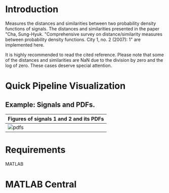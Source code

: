 # Introduction
Measures the distances and similarities between two probability density functions of signals. The distances and similarities presented in the paper "Cha, Sung-Hyuk. "Comprehensive survey on distance/similarity measures between probability density functions. City 1, no. 2 (2007): 1" are implemented here. <br />

It is highly recommended to read the cited reference. Please note that some of the distances and similarities are NaN due to the division by zero and the log of zero. These cases deserve special attention.

# Quick Pipeline Visualization
## Example: Signals and PDFs.
| Figures of signals 1 and 2 and its PDFs |
| ------------- |
| ![pdfs](https://user-images.githubusercontent.com/28588878/128307949-71a69134-73b6-43e6-9212-eea916b086f1.png) |

# Requirements
MATLAB

# MATLAB Central

